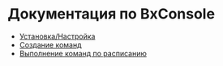 # Документация по BxConsole

* [Установка/Настройка](install.md)
* [Создание команд](basic.md)
* [Выполнение команд по расписанию](cron.md)